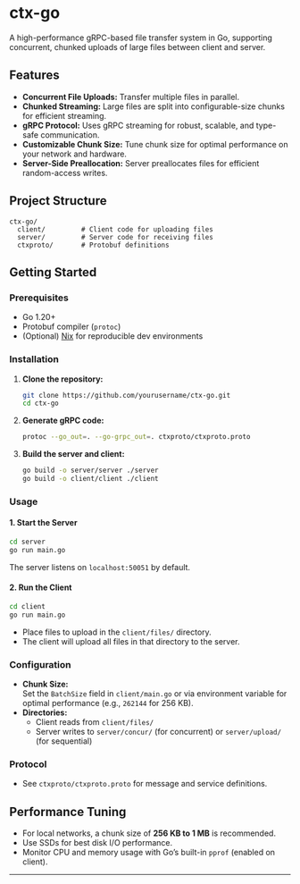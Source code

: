 # ctx-go

A high-performance gRPC-based file transfer system in Go, supporting concurrent, chunked uploads of large files between client and server.

## Features

- **Concurrent File Uploads:** Transfer multiple files in parallel.
- **Chunked Streaming:** Large files are split into configurable-size chunks for efficient streaming.
- **gRPC Protocol:** Uses gRPC streaming for robust, scalable, and type-safe communication.
- **Customizable Chunk Size:** Tune chunk size for optimal performance on your network and hardware.
- **Server-Side Preallocation:** Server preallocates files for efficient random-access writes.

## Project Structure

```
ctx-go/
  client/         # Client code for uploading files
  server/         # Server code for receiving files
  ctxproto/       # Protobuf definitions
```

## Getting Started

### Prerequisites

- Go 1.20+
- Protobuf compiler (`protoc`)
- (Optional) [Nix](https://nixos.org/) for reproducible dev environments

### Installation

1. **Clone the repository:**
   ```sh
   git clone https://github.com/yourusername/ctx-go.git
   cd ctx-go
   ```

2. **Generate gRPC code:**
   ```sh
   protoc --go_out=. --go-grpc_out=. ctxproto/ctxproto.proto
   ```

3. **Build the server and client:**
   ```sh
   go build -o server/server ./server
   go build -o client/client ./client
   ```

### Usage

#### 1. Start the Server

```sh
cd server
go run main.go
```

The server listens on `localhost:50051` by default.

#### 2. Run the Client

```sh
cd client
go run main.go
```

- Place files to upload in the `client/files/` directory.
- The client will upload all files in that directory to the server.

### Configuration

- **Chunk Size:**  
  Set the `BatchSize` field in `client/main.go` or via environment variable for optimal performance (e.g., `262144` for 256 KB).
- **Directories:**  
  - Client reads from `client/files/`
  - Server writes to `server/concur/` (for concurrent) or `server/upload/` (for sequential)

### Protocol

- See `ctxproto/ctxproto.proto` for message and service definitions.

## Performance Tuning

- For local networks, a chunk size of **256 KB to 1 MB** is recommended.
- Use SSDs for best disk I/O performance.
- Monitor CPU and memory usage with Go’s built-in `pprof` (enabled on client).

---

